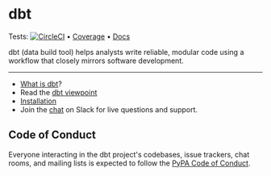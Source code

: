 # dbt
Tests: [![CircleCI](https://circleci.com/gh/analyst-collective/dbt/tree/master.svg?style=svg)](https://circleci.com/gh/analyst-collective/dbt/tree/master)
•
[Coverage](https://circleci.com/api/v1/project/analyst-collective/dbt/latest/artifacts/0/$CIRCLE_ARTIFACTS/htmlcov/index.html?branch=development)
•
[Docs](http://dbt.readthedocs.io/en/master/about/overview/)

dbt (data build tool) helps analysts write reliable, modular code using a workflow that closely mirrors software development.

---

- [What is dbt]?
- Read the [dbt viewpoint]
- [Installation]
- Join the [chat][slack-url] on Slack for live questions and support.


## Code of Conduct

Everyone interacting in the dbt project's codebases, issue trackers, chat rooms, and mailing lists is expected to follow the [PyPA Code of Conduct].



[PyPA Code of Conduct]: https://www.pypa.io/en/latest/code-of-conduct/
[slack-url]: http://ac-slackin.herokuapp.com/
[Installation]: http://dbt.readthedocs.io/en/master/guide/setup/
[What is dbt]: http://dbt.readthedocs.io/en/master/about/overview/
[dbt viewpoint]: http://dbt.readthedocs.io/en/master/about/viewpoint/
